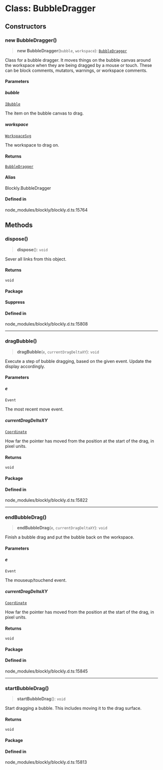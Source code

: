 # Class: BubbleDragger

## Constructors

### new BubbleDragger()

> **new BubbleDragger**(`bubble`, `workspace`): [`BubbleDragger`](BubbleDragger.md)

Class for a bubble dragger. It moves things on the bubble canvas around the
workspace when they are being dragged by a mouse or touch. These can be
block comments, mutators, warnings, or workspace comments.

#### Parameters

##### bubble

[`IBubble`](IBubble.md)

The item on the bubble canvas to drag.

##### workspace

[`WorkspaceSvg`](WorkspaceSvg.md)

The workspace to drag on.

#### Returns

[`BubbleDragger`](BubbleDragger.md)

#### Alias

Blockly.BubbleDragger

#### Defined in

node_modules/blockly/blockly.d.ts:15764

## Methods

### dispose()

> **dispose**(): `void`

Sever all links from this object.

#### Returns

`void`

#### Package

#### Suppress

#### Defined in

node_modules/blockly/blockly.d.ts:15808

---

### dragBubble()

> **dragBubble**(`e`, `currentDragDeltaXY`): `void`

Execute a step of bubble dragging, based on the given event. Update the
display accordingly.

#### Parameters

##### e

`Event`

The most recent move event.

##### currentDragDeltaXY

[`Coordinate`](../utils/classes/Coordinate.md)

How far the pointer has
moved from the position at the start of the drag, in pixel units.

#### Returns

`void`

#### Package

#### Defined in

node_modules/blockly/blockly.d.ts:15822

---

### endBubbleDrag()

> **endBubbleDrag**(`e`, `currentDragDeltaXY`): `void`

Finish a bubble drag and put the bubble back on the workspace.

#### Parameters

##### e

`Event`

The mouseup/touchend event.

##### currentDragDeltaXY

[`Coordinate`](../utils/classes/Coordinate.md)

How far the pointer has
moved from the position at the start of the drag, in pixel units.

#### Returns

`void`

#### Package

#### Defined in

node_modules/blockly/blockly.d.ts:15845

---

### startBubbleDrag()

> **startBubbleDrag**(): `void`

Start dragging a bubble. This includes moving it to the drag surface.

#### Returns

`void`

#### Package

#### Defined in

node_modules/blockly/blockly.d.ts:15813
